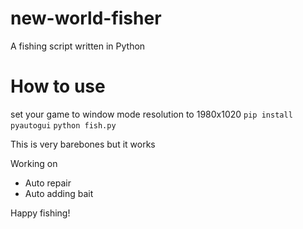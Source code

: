 # new-world-fisher
A fishing script written in Python

# How to use
set your game to window mode
resolution to 1980x1020
`pip install pyautogui`
`python fish.py`

This is very barebones but it works

Working on
- Auto repair
- Auto adding bait

Happy fishing!